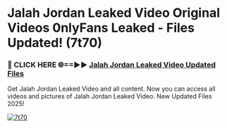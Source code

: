 # Jalah Jordan Leaked Video Original Videos 0nlyFans Leaked - Files Updated! (7t70)

<h3>🔴 CLICK HERE 🌐==►► <a href="https://tinyurl.com/2m67pmp6" rel="nofollow">Jalah Jordan Leaked Video Updated Files</a></h3>

Get Jalah Jordan Leaked Video and all content. Now you can access all videos and pictures of Jalah Jordan Leaked Video. New Updated Files 2025!

[![7t70](https://i.imgur.com/H4QAA4z.gif)](https://tinyurl.com/2m67pmp6)